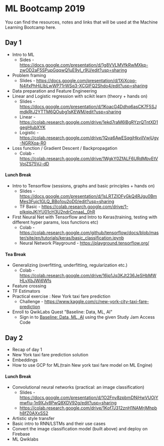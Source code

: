 # ML Bootcamp 2019

You can find the resources, notes and links that will be used at the Machine Learning Bootcamp here.

## Day 1
* Intro to ML
   * Sides - https://docs.google.com/presentation/d/1g8VVLMVfkRwMXkp-zwOD2aF5SPupGqqwQ1uE9yI_r9U/edit?usp=sharing
* Problem framing
  * Slides - https://docs.google.com/presentation/d/1XjXcpq-N4jfxPhHiLIbLwWP71rWSq3-XCGlFQ2Shdo4/edit?usp=sharing
* Data preparation and Feature Engineering
* Linear and Logistic regression with scikit learn (theory + hands on)
   * Slides - https://docs.google.com/presentation/d/1KoacG4Ddhq6asCK7F5SJmdkRtJ2YTTM6QOubg1sKEWM/edit?usp=sharing
    * Linear - https://colab.research.google.com/drive/1ekd7raM6lBgRYzrQTntXD1gegHlubXYK
    * Logistic - https://colab.research.google.com/drive/1Qva6AwESqgjHkviIVwjUgy-NGRXoa-R0
* Loss function / Gradient Descent / Backpropagation
    * Colab - https://colab.research.google.com/drive/1WgkY0ZfALF6URdMbvEtVVojZS75VJ-dD
#### Lunch Break 
* Intro to Tensorflow (sessions, graphs and basic principles + hands on)
   * Slides - https://docs.google.com/presentation/d/1sLRTZIOFyGkQ4RJgu0BmMes3Fujc1GLQ_BBo1ou2oD0/edit?usp=sharing
   * TF Basic - https://colab.research.google.com/drive/1-pIkqipJKiYU01cH3U2ndrCnnaaL_0hR
* First Neural Net with Tensorflow and Intro to Keras(training, testing with different hyper params, loss functions etc)
   * Colab - https://colab.research.google.com/github/tensorflow/docs/blob/master/site/en/tutorials/keras/basic_classification.ipynb
   * Neural Network Playground - https://playground.tensorflow.org/
#### Tea Break 
* Generalizing (overfitting, underfitting, regularization etc.)
    * Colab - https://colab.research.google.com/drive/16jp1Jq3KJt236JeSHbMWHLvXbJWi6Wfs
* Feature crossing
* TF Estimators
* Practical exercise : New York taxi fare prediction
    * Challenge - https://www.kaggle.com/c/new-york-city-taxi-fare-prediction
* Enroll to QwikLabs Quest "Baseline: Data, ML, AI"
    * Sign in to [Baseline: Data, ML, AI](https://google.qwiklabs.com/quests/34?event=Study%20Jam&utm_source=qwiklabs&utm_medium=blog&utm_campaign=studyjam) using the given Study Jam Access Code


## Day 2
* Recap of day 1
* New York taxi fare prediction solution
* Embeddings
* How to use GCP for ML(train New york taxi fare model on ML Engine)
#### Lunch Break 
* Convolutional neural networks (practical: an image classification)
   * Slides - https://docs.google.com/presentation/d/1O2Fny8zpbmDNjHwVUOjYmwfiu-1n9XJv8PwQ8XDV92g/edit?usp=sharing
    * https://colab.research.google.com/drive/1Kof7J312znH1NAMrjMhpbh8fZ0AXxSS2
* Artistic style transfer
* Basic intro to RNN/LSTMs and their use cases
* Convert the image classification model (built above) and deploy on Firebase
* ML Qwiklabs
